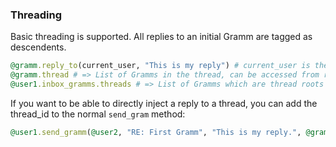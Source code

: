 

### Threading

Basic threading is supported. All replies to an initial Gramm are tagged as descendents.


```ruby
@gramm.reply_to(current_user, "This is my reply") # current_user is the sender
@gramm.thread # => List of Gramms in the thread, can be accessed from replies too
@user1.inbox_gramms.threads # => List of Gramms which are thread roots
```

If you want to be able to directly inject a reply to a thread, you can add the thread_id to the normal `send_gram` method:

```ruby
@user1.send_gramm(@user2, "RE: First Gramm", "This is my reply.", @gramm.id)
```

